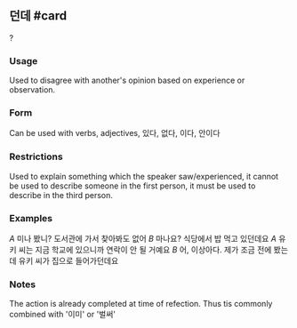 ## 던데 #card
?
### Usage
Used to disagree with another's opinion based on experience or observation.
### Form
Can be used with verbs, adjectives, 있다, 없다, 이다, 안이다
### Restrictions
Used to explain something which the speaker saw/experienced, it cannot be used to describe someone in the first person, it must be used to describe in the third person.
### Examples
*A* 미나 봤니? 도서관에 가서 찾아봐도 없어
*B* 마나요? 식당에서 밥 먹고 있던데요
*A* 유키 씨는 지금 학교에 있으니까 연락이 안 될 거예요
*B* 어, 이상아다. 제가 조금 전에 봤는데 유키 씨가 집으로 들어가던데요
### Notes
The action is already completed at time of refection. Thus tis commonly combined with '이미' or '벌써' 